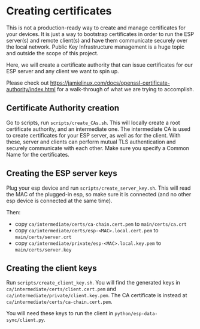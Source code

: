 # Creating certificates

This is not a production-ready way to create and manage certificates for your devices. It is just a way to bootstrap
certificates in order to run the ESP server(s) and remote client(s) and have them communicate securely over
the local network. Public Key Infrastructure management is a huge topic and outside the scope of this project.

Here, we will create a certificate authority that can issue certificates for our ESP server and any client we want to
spin up.

Please check out https://jamielinux.com/docs/openssl-certificate-authority/index.html for a walk-through of what we
are trying to accomplish.

## Certificate Authority creation

Go to scripts, run `scripts/create_CAs.sh`. This will locally create a root certificate authority, and an intermediate one.
The intermediate CA is used to create certificates for your ESP server, as well as for the client. With these,
server and clients can perform mutual TLS authentication and securely communicate with each other.
Make sure you specify a Common Name for the certificates.

## Creating the ESP server keys

Plug your esp device and run `scripts/create_server_key.sh`. This will read the MAC of the plugged-in esp,
so make sure it is connected (and no other esp device is connected at the same time).

Then:
- copy `ca/intermediate/certs/ca-chain.cert.pem` to `main/certs/ca.crt`
- copy `ca/intermediate/certs/esp-<MAC>.local.cert.pem` to `main/certs/server.crt`
- copy `ca/intermediate/private/esp-<MAC>.local.key.pem` to `main/certs/server.key`

## Creating the client keys

Run `scripts/create_client_key.sh`. You will find the generated keys
in `ca/intermediate/certs/client.cert.pem` and `ca/intermediate/private/client.key.pem`. The CA certificate is instead at
`ca/intermediate/certs/ca-chain.cert.pem`.

You will need these keys to run the client in `python/esp-data-sync/client.py`.
